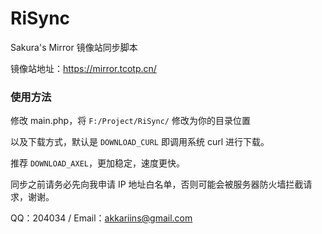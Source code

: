# RiSync
Sakura's Mirror 镜像站同步脚本

镜像站地址：https://mirror.tcotp.cn/

### 使用方法
修改 main.php，将 `F:/Project/RiSync/` 修改为你的目录位置

以及下载方式，默认是 `DOWNLOAD_CURL` 即调用系统 curl 进行下载。

推荐 `DOWNLOAD_AXEL`，更加稳定，速度更快。

同步之前请务必先向我申请 IP 地址白名单，否则可能会被服务器防火墙拦截请求，谢谢。

QQ：204034 / Email：akkariins@gmail.com
